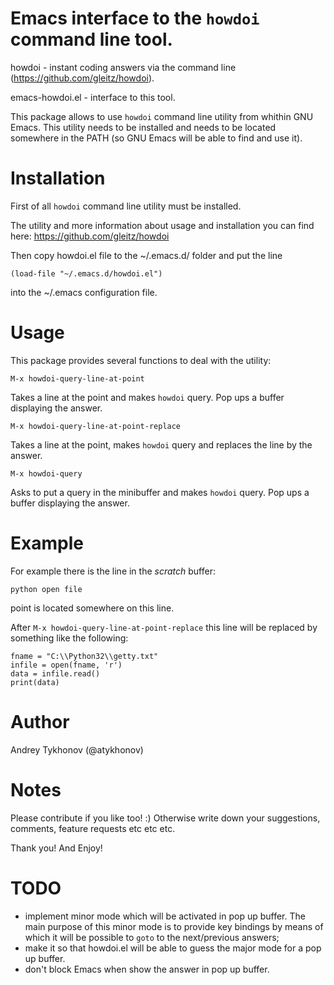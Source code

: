 Emacs interface to the `howdoi` command line tool.
============

howdoi - instant coding answers via the command line (https://github.com/gleitz/howdoi).

emacs-howdoi.el - interface to this tool.

This package allows to use `howdoi` command line utility from
whithin GNU Emacs. This utility needs to be installed and needs
to be located somewhere in the PATH (so GNU Emacs will be able
to find and use it).

Installation
============

First of all `howdoi` command line utility must be installed.

The utility and more information about usage and installation
you can find here: https://github.com/gleitz/howdoi

Then copy howdoi.el file to the ~/.emacs.d/ folder and put the line

    (load-file "~/.emacs.d/howdoi.el")

into the ~/.emacs configuration file.

Usage
============

This package provides several functions to deal with the utility:

    M-x howdoi-query-line-at-point

Takes a line at the point and makes `howdoi` query. Pop ups a buffer displaying the answer.

    M-x howdoi-query-line-at-point-replace

Takes a line at the point, makes `howdoi` query and replaces the line by the answer.

    M-x howdoi-query

Asks to put a query in the minibuffer and makes `howdoi` query. Pop ups a buffer displaying the answer.

Example
============

For example there is the line in the *scratch* buffer:

    python open file

point is located somewhere on this line.

After `M-x howdoi-query-line-at-point-replace` this line will be replaced by something like the following:

    fname = "C:\\Python32\\getty.txt"
    infile = open(fname, 'r')
    data = infile.read()
    print(data)

Author
============

Andrey Tykhonov (@atykhonov)

Notes
============

Please contribute if you like too! :) Otherwise write down your suggestions, comments, feature requests etc etc etc.

Thank you! And Enjoy!

TODO
============
* implement minor mode which will be activated in pop up buffer. The main purpose of this minor mode is to provide key bindings by means of which it will be possible to `goto` to the next/previous answers;
* make it so that howdoi.el will be able to guess the major mode for a pop up buffer.
* don't block Emacs when show the answer in pop up buffer.

